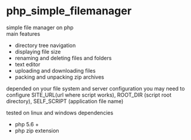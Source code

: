 # php_simple_filemanager
simple file manager on php <br />
main features <br />
  - directory tree navigation <br />
  - displaying file size <br />
  - renaming and deleting files and folders <br />
  - text editor <br />
  - uploading and downloading files <br />
  - packing and unpacking zip archives <br />

depended on your file system and server configuration you may need to configure SITE_URL(url where script works), ROOT_DIR (script root directory), SELF_SCRIPT (application file name) <br />

tested on linux and windows
dependencies <br />
 - php 5.6 + <br />
 - php zip extension <br />
